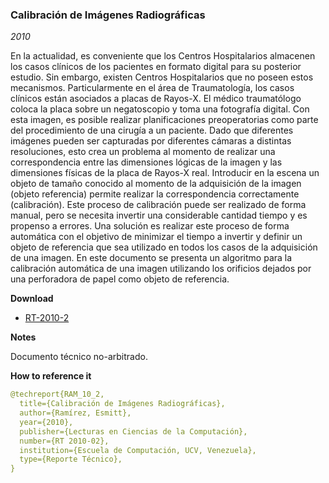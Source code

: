 ### Calibración de Imágenes Radiográficas
_2010_

En la actualidad, es conveniente que los Centros Hospitalarios almacenen los casos clínicos de los pacientes en formato digital  para su posterior estudio. Sin embargo, existen Centros Hospitalarios que no poseen estos mecanismos. Particularmente en el área de Traumatología, los casos clínicos están asociados a placas de Rayos-X. El médico traumatólogo coloca la placa sobre un negatoscopio y toma una fotografía digital. Con esta imagen, es posible realizar planificaciones preoperatorias como parte del procedimiento de una cirugía a un paciente. Dado que diferentes imágenes pueden ser capturadas por diferentes cámaras a distintas resoluciones, esto crea un problema al momento de realizar una correspondencia entre las dimensiones lógicas de la imagen y las dimensiones físicas de la placa de Rayos-X real. Introducir en la escena un objeto de tamaño conocido al momento de la adquisición de la imagen (objeto referencia) permite realizar la correspondencia correctamente (calibración). Este proceso de calibración puede ser realizado de forma manual, pero se necesita invertir una considerable cantidad tiempo y es propenso a errores. Una solución es realizar este proceso de forma automática con el objetivo de minimizar el tiempo a invertir y definir un objeto de referencia que sea utilizado en todos los casos de la adquisición de una imagen. En este documento se presenta un algoritmo para la calibración automática de una imagen utilizando los orificios dejados por una perforadora de papel como objeto de referencia.


**Download**
* [RT-2010-2](RT-2010-2.pdf)


**Notes**

Documento técnico no-arbitrado.


**How to reference it**

```yaml
@techreport{RAM_10_2,
  title={Calibración de Imágenes Radiográficas},
  author={Ramírez, Esmitt},
  year={2010},
  publisher={Lecturas en Ciencias de la Computación},
  number={RT 2010-02},
  institution={Escuela de Computación, UCV, Venezuela},
  type={Reporte Técnico},
}
```